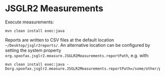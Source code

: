# JSGLR2 Measurements

Execute measurements:

```
mvn clean install exec:java
```

Reports are written to CSV files at the default location `~/Desktop/jsglr2reports/`.
An alternative location can be configured by setting the system property `org.spoofax.jsglr2.measure.JSGLR2Measurements.reportPath`, e.g. with:

```
mvn clean install exec:java -Dorg.spoofax.jsglr2.measure.JSGLR2Measurements.reportPath=/some/other/path/
```
